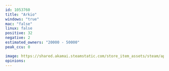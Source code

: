 ```yaml
---
id: 1053760
title: "Arkio"
windows: "true"
mac: "false"
linux: false
positive: 32
negative: 2
estimated_owners: "20000 - 50000"
peak_ccu: 0

image: https://shared.akamai.steamstatic.com/store_item_assets/steam/apps/1053760/header.jpg?t=1673949002
opinions:
---
```

